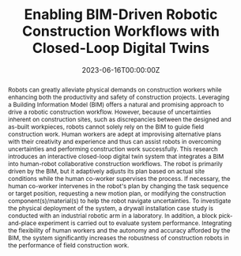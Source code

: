 ---
title: "Enabling BIM-Driven Robotic Construction Workflows with Closed-Loop Digital Twins"

# Authors
# If you created a profile for a user (e.g. the default `admin` user), write the username (folder name) here 
# and it will be replaced with their full name and linked to their profile.
authors:
- Xi Wang
- Hongrui Yu
- Wes McGee
- Carol C. Menassa
- Vineet R. Kamat

# Author notes (optional)
author_notes:
- "Equal contribution"
- "Equal contribution"


date: "2023-06-16T00:00:00Z"
doi: "https://doi.org/10.48550/arXiv.2306.09639"

# Schedule page publish date (NOT publication's date).
publishDate: "2023-06-16T00:00:00Z"

# Publication type.
# Legend: 0 = Uncategorized; 1 = Conference paper; 2 = Journal article;
# 3 = Preprint / Working Paper; 4 = Report; 5 = Book; 6 = Book section;
# 7 = Thesis; 8 = Patent
publication_types: ["2"]

# Publication name and optional abbreviated publication name.
publication: In *arXiv*
# publication_short: In *ICW*

abstract: Robots can greatly alleviate physical demands on construction workers while enhancing both the productivity and safety of construction projects. Leveraging a Building Information Model (BIM) offers a natural and promising approach to drive a robotic construction workflow. However, because of uncertainties inherent on construction sites, such as discrepancies between the designed and as-built workpieces, robots cannot solely rely on the BIM to guide field construction work. Human workers are adept at improvising alternative plans with their creativity and experience and thus can assist robots in overcoming uncertainties and performing construction work successfully. This research introduces an interactive closed-loop digital twin system that integrates a BIM into human-robot collaborative construction workflows. The robot is primarily driven by the BIM, but it adaptively adjusts its plan based on actual site conditions while the human co-worker supervises the process. If necessary, the human co-worker intervenes in the robot's plan by changing the task sequence or target position, requesting a new motion plan, or modifying the construction component(s)/material(s) to help the robot navigate uncertainties. To investigate the physical deployment of the system, a drywall installation case study is conducted with an industrial robotic arm in a laboratory. In addition, a block pick-and-place experiment is carried out to evaluate system performance. Integrating the flexibility of human workers and the autonomy and accuracy afforded by the BIM, the system significantly increases the robustness of construction robots in the performance of field construction work.

# Summary. An optional shortened abstract.
# summary: Lorem ipsum dolor sit amet, consectetur adipiscing elit. Duis posuere tellus ac convallis placerat. Proin tincidunt magna sed ex sollicitudin condimentum.

tags: []

# Display this page in the Featured widget?
featured: false

# Custom links (uncomment lines below)
# links:
# - name: Custom Link
#   url: http://example.org

url_pdf: 'https://arxiv.org/pdf/2306.09639.pdf'
url_code: ''
url_dataset: ''
url_poster: ''
url_project: ''
url_slides: ''
url_source: ''
url_video: 'https://youtu.be/h1f0qDFl89Q'

# Featured image
# To use, add an image named `featured.jpg/png` to your page's folder. 
# image:
#   caption: 'Image credit: [**Unsplash**](https://unsplash.com/photos/pLCdAaMFLTE)'
#   focal_point: ""
#   preview_only: false

# Associated Projects (optional).
#   Associate this publication with one or more of your projects.
#   Simply enter your project's folder or file name without extension.
#   E.g. `internal-project` references `content/project/internal-project/index.md`.
#   Otherwise, set `projects: []`.
projects: []
# Slides (optional).
#   Associate this publication with Markdown slides.
#   Simply enter your slide deck's filename without extension.
#   E.g. `slides: "example"` references `content/slides/example/index.md`.
#   Otherwise, set `slides: ""`.
slides: ""
---